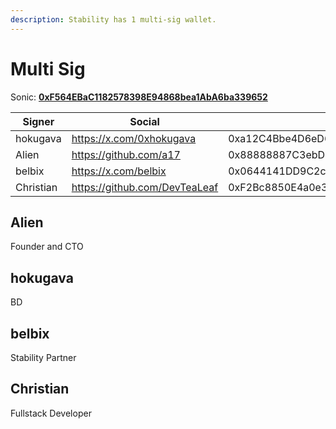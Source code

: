 ```yaml
---
description: Stability has 1 multi-sig wallet.
---
```


# Multi Sig

Sonic: [**0xF564EBaC1182578398E94868bea1AbA6ba339652**](https://sonicscan.org/address/0xF564EBaC1182578398E94868bea1AbA6ba339652)

<table><thead><tr><th width="132.78515625">Signer</th><th width="264.01171875">Social</th><th>Address</th></tr></thead><tbody><tr><td>hokugava</td><td><a href="https://x.com/0xhokugava">https://x.com/0xhokugava</a></td><td>0xa12C4Bbe4D6eD65285f05328Bca4462Bf4808E53</td></tr><tr><td>Alien</td><td><a href="https://github.com/a17">https://github.com/a17</a></td><td>0x88888887C3ebD4a33E34a15Db4254C74C75E5D4A</td></tr><tr><td>belbix</td><td><a href="https://x.com/belbix">https://x.com/belbix</a></td><td>0x0644141DD9C2c34802d28D334217bD2034206Bf7</td></tr><tr><td>Christian</td><td><a href="https://github.com/DevTeaLeaf">https://github.com/DevTeaLeaf</a></td><td>0xF2Bc8850E4a0e35bc039C0a06fe3cD941a75dB56</td></tr></tbody></table>

## Alien

Founder and CTO

## hokugava

BD

## belbix

Stability Partner

## Christian

Fullstack Developer
